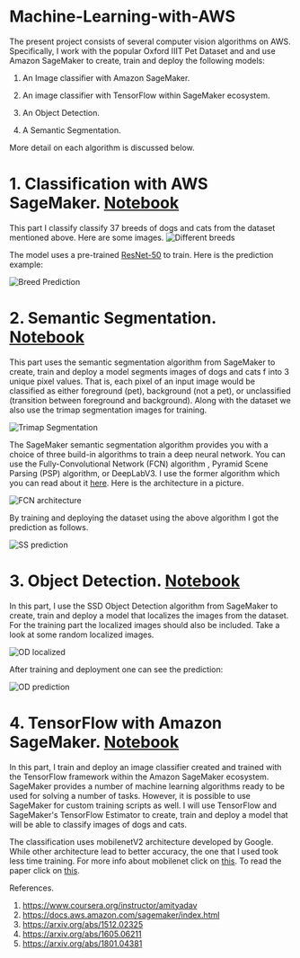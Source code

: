 # Machine-Learning-with-AWS

The present project consists of several computer vision algorithms on AWS. Specifically, I work with the popular Oxford IIIT Pet Dataset and and use Amazon SageMaker to create, train and deploy the following models:
1. An Image classifier with Amazon SageMaker.

2. An image classifier with TensorFlow within SageMaker ecosystem.

 3. An Object Detection.
 
 4.  A Semantic Segmentation.

More detail on each algorithm is discussed below.

# 1. Classification with AWS SageMaker. [Notebook](https://github.com/FarruhShahidi/Machine-Learning-with-AWS/blob/master/sage-classification.ipynb)

This part I classify classify 37 breeds of dogs and cats from the dataset mentioned above. Here are some images.
![](images/p1-breeds.png "Different breeds")

The model uses a pre-trained [ResNet-50](https://keras.io/api/applications/resnet/#resnet50-function) to train. Here is the prediction example:

![](images/p1-pred.png "Breed Prediction")

# 2. Semantic Segmentation.  [Notebook](https://github.com/FarruhShahidi/Machine-Learning-with-AWS/blob/master/Semantic-segmentation.ipynb)
This part uses the semantic segmentation algorithm from SageMaker to create, train and deploy a model  segments images of dogs and cats f into 3 unique pixel values. That is, each pixel of an input image would be classified as either foreground (pet), background (not a pet), or unclassified (transition between foreground and background). Along with the dataset we also use the trimap segmentation images for training.

![](images/p2-train.png "Trimap Segmentation")

The SageMaker semantic segmentation algorithm provides you with a choice of three build-in algorithms to train a deep neural network. You can use the Fully-Convolutional Network (FCN) algorithm , Pyramid Scene Parsing (PSP) algorithm, or DeepLabV3. I use the former algorithm which you can read about it [here](https://arxiv.org/pdf/1605.06211.pdf).  Here is the architecture in a picture.

![](images/p2-algorithm.png "FCN architecture")

By training and deploying the dataset using the above algorithm I got the prediction as follows.

![](images/p2-pred.png "SS prediction")



# 3. Object Detection. [Notebook](https://github.com/FarruhShahidi/Machine-Learning-with-AWS/blob/master/object-detection.ipynb)

In this part, I use the SSD Object Detection algorithm from SageMaker to create, train and deploy a model that localizes the images from the dataset. For the training part the localized images should also be included. Take a look at some random localized images.

![](images/p3-train.png "OD localized")

After training and deployment one can see the prediction:

![](images/p3-pred.png "OD prediction")



# 4. TensorFlow with Amazon SageMaker. [Notebook](https://github.com/FarruhShahidi/Machine-Learning-with-AWS/blob/master/Tensorflow-in-Sagemaker.ipynb )

In this part,  I  train and deploy an image classifier created and trained with the TensorFlow framework within the Amazon SageMaker ecosystem. SageMaker provides a number of machine learning algorithms ready to be used for solving a number of tasks. However, it is possible to use SageMaker for custom training scripts as well. I will use TensorFlow and SageMaker's TensorFlow Estimator to create, train and deploy a model that will be able to classify images of dogs and cats.


The classification uses mobilenetV2 architecture developed by Google. While other architecture lead to better accuracy, the one that I used took less time training.  For more info about mobilenet click on [this](<https://towardsdatascience.com/review-mobilenetv2-light-weight-model-image-classification-8febb490e61c>). To read the paper click on [this](<https://arxiv.org/abs/1801.04381>).


References.

1. https://www.coursera.org/instructor/amityadav
2. https://docs.aws.amazon.com/sagemaker/index.html
3. https://arxiv.org/abs/1512.02325
4. https://arxiv.org/abs/1605.06211
5. https://arxiv.org/abs/1801.04381







